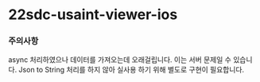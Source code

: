 # 22sdc-usaint-viewer-ios


### 주의사항
async 처리하였으나 데이터를 가져오는데 오래걸립니다. 이는 서버 문제일 수 있습니다.
Json to String 처리를 하지 않아 실사용 하기 위해 별도로 구현이 필요합니다.
